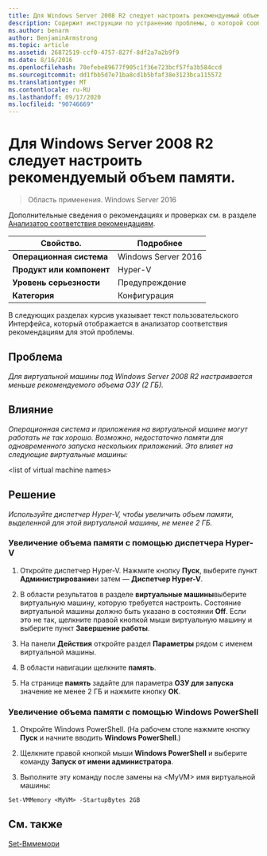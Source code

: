 ```yaml
---
title: Для Windows Server 2008 R2 следует настроить рекомендуемый объем памяти.
description: Содержит инструкции по устранению проблемы, о которой сообщило это правило анализатор соответствия рекомендациям.
ms.author: benarm
author: BenjaminArmstrong
ms.topic: article
ms.assetid: 26872519-ccf0-4757-827f-8df2a7a2b9f9
ms.date: 8/16/2016
ms.openlocfilehash: 70efebe89677f905c1f36e723bcf57fa3b584ccd
ms.sourcegitcommit: dd1fbb5d7e71ba8cd1b5bfaf38e3123bca115572
ms.translationtype: MT
ms.contentlocale: ru-RU
ms.lasthandoff: 09/17/2020
ms.locfileid: "90746669"
---
```

# <a name="windows-server-2008-r2-should-be-configured-with-the-recommended-amount-of-memory"></a>Для Windows Server 2008 R2 следует настроить рекомендуемый объем памяти.

>Область применения. Windows Server 2016

Дополнительные сведения о рекомендациях и проверках см. в разделе [Анализатор соответствия рекомендациям](https://go.microsoft.com/fwlink/?LinkId=122786).

|Свойство.|Подробнее|
|-|-|
|**Операционная система**|Windows Server 2016|
|**Продукт или компонент**|Hyper-V|
|**Уровень серьезности**|Предупреждение|
|**Категория**|Конфигурация|

В следующих разделах курсив указывает текст пользовательского Интерфейса, который отображается в анализатор соответствия рекомендациям для этой проблемы.

## <a name="issue"></a>Проблема

*Для виртуальной машины под Windows Server 2008 R2 настраивается меньше рекомендуемого объема ОЗУ (2 ГБ).*

## <a name="impact"></a>Влияние

*Операционная система и приложения на виртуальной машине могут работать не так хорошо. Возможно, недостаточно памяти для одновременного запуска нескольких приложений. Это влияет на следующие виртуальные машины:*

\<list of virtual machine names>

## <a name="resolution"></a>Решение

*Используйте диспетчер Hyper-V, чтобы увеличить объем памяти, выделенной для этой виртуальной машины, не менее 2 ГБ.*

### <a name="to-increase-the-memory-using-hyper-v-manager"></a>Увеличение объема памяти с помощью диспетчера Hyper-V

1.  Откройте диспетчер Hyper-V. Нажмите кнопку **Пуск**, выберите пункт **Администрирование**и затем — **Диспетчер Hyper-V**.

2.  В области результатов в разделе **виртуальные машины**выберите виртуальную машину, которую требуется настроить. Состояние виртуальной машины должно быть указано в состоянии **Off**. Если это не так, щелкните правой кнопкой мыши виртуальную машину и выберите пункт **Завершение работы**.

3.  На панели **Действия** откройте раздел **Параметры** рядом с именем виртуальной машины.

4.  В области навигации щелкните **память**.

5.  На странице **память** задайте для параметра **ОЗУ для запуска** значение не менее 2 ГБ и нажмите кнопку **ОК**.

### <a name="increase-the-memory-using-windows-powershell"></a>Увеличение объема памяти с помощью Windows PowerShell

1.  Откройте Windows PowerShell. (На рабочем столе нажмите кнопку **Пуск** и начните вводить **Windows PowerShell**.)

2.  Щелкните правой кнопкой мыши **Windows PowerShell** и выберите команду **Запуск от имени администратора**.

3.  Выполните эту команду после замены на \<MyVM> имя виртуальной машины:

```
Set-VMMemory <MyVM> -StartupBytes 2GB
```

## <a name="see-also"></a>См. также
[Set-Вммемори](/powershell/module/hyper-v/set-vmmemory?view=win10-ps)